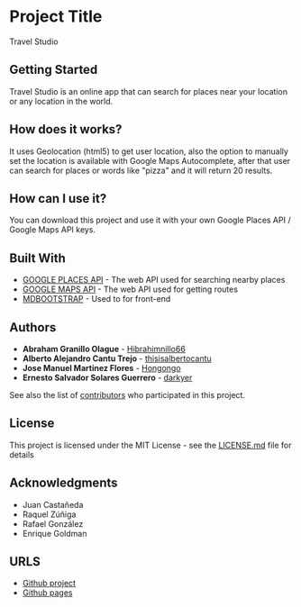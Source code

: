 # Project Title

Travel Studio

## Getting Started

Travel Studio is an online app that can search for places near your location or any location in the world.

## How does it works?

It uses Geolocation (html5) to get user location, also the option to manually set the location is available with Google Maps Autocomplete, after that user can search for places or words like "pizza" and it will return 20 results. 

## How can I use it?

You can download this project and use it with your own Google Places API / Google Maps API keys.

## Built With

* [GOOGLE PLACES API](https://developers.google.com/places/web-service/intro) - The web API used for searching nearby places
* [GOOGLE MAPS API](https://developers.google.com/maps/documentation/directions/intro) - The web API used for getting routes
* [MDBOOTSTRAP](https://mdbootstrap.com/) - Used to for front-end

## Authors

* **Abraham Granillo Olague** - [Hibrahimnillo66](https://github.com/Hibrahimnillo66)
* **Alberto Alejandro Cantu Trejo** - [thisisalbertocantu](https://github.com/thisisalbertocantu)
* **Jose Manuel Martinez Flores** - [Hongongo](https://github.com/Hongongo)
* **Ernesto Salvador Solares Guerrero** - [darkyer](https://github.com/darkyer)

See also the list of [contributors](https://github.com/darkyer/Travel-Studio//contributors) who participated in this project.

## License

This project is licensed under the MIT License - see the [LICENSE.md](LICENSE.md) file for details

## Acknowledgments

* Juan Castañeda
* Raquel Zúñiga
* Rafael González
* Enrique Goldman

## URLS

* [Github project](https://github.com/darkyer/Travel-Studio/)
* [Github pages](https://darkyer.github.io/Travel-Studio/)
